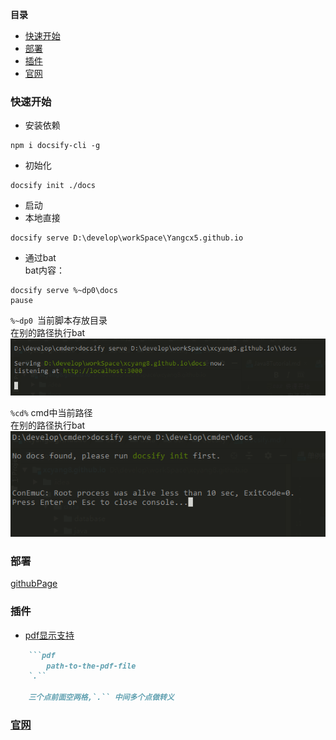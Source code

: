 <!-- START doctoc generated TOC please keep comment here to allow auto update -->
<!-- DON'T EDIT THIS SECTION, INSTEAD RE-RUN doctoc TO UPDATE -->
**目录**

- [快速开始](#%E5%BF%AB%E9%80%9F%E5%BC%80%E5%A7%8B)
- [部署](#%E9%83%A8%E7%BD%B2)
- [插件](#%E6%8F%92%E4%BB%B6)
- [官网](#%E5%AE%98%E7%BD%91)

<!-- END doctoc generated TOC please keep comment here to allow auto update -->

### 快速开始
- 安装依赖

```
npm i docsify-cli -g
```

- 初始化

``` 
docsify init ./docs
```

- 启动
 - 本地直接
    
```
docsify serve D:\develop\workSpace\Yangcx5.github.io
```
    
- 通过bat   
bat内容：
    
```
docsify serve %~dp0\docs
pause
```

`%~dp0 `当前脚本存放目录  
在别的路径执行bat
![](../../../file/img/20190818123120.png)  
    
`%cd%` cmd中当前路径  
在别的路径执行bat  
![](../../../file/img/20190818123105.png)
    
### 部署
   [githubPage](https://docsify.js.org/#/deploy)
   
### 插件
  - [pdf显示支持](https://github.com/lazypanda10117/docsify-pdf-embed)
  
```markdown
    ​```pdf
        path-to-the-pdf-file
    ​`.``
    
    三个点前面空两格,`.`` 中间多个点做转义
```
    
### [官网](https://docsify.js.org/#/quickstart)
